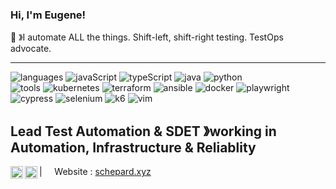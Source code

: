 ### Hi, I'm Eugene! &nbsp;&nbsp;
👾 &#12299;I automate ALL the things. Shift-left, shift-right testing. TestOps advocate.

----

![languages](https://img.shields.io/static/v1?label=&message=languages:&color=111&style=flat-square)
![javaScript](https://img.shields.io/static/v1?logo=javaScript&label=&message=javaScript&color=36465D&logoColor=AAA&style=flat-square&link=)
![typeScript](https://img.shields.io/static/v1?logo=typeScript&label=&message=typeScript&color=36465D&logoColor=AAA&style=flat-square&link=)
![java](https://img.shields.io/static/v1?logo=openjdk&label=&message=java&color=36465D&logoColor=AAA&style=flat-square)
![python](https://img.shields.io/static/v1?logo=python&label=&message=python&color=36465D&logoColor=AAA&style=flat-square)
<br/>
![tools](https://img.shields.io/static/v1?label=&message=tools:&color=111&style=flat-square)
![kubernetes](https://img.shields.io/static/v1?logo=kubernetes&label=&message=kubernetes&color=36465D&logoColor=AAA&style=flat-square)
![terraform](https://img.shields.io/static/v1?logo=terraform&label=&message=terraform&color=36465D&logoColor=AAA&style=flat-square)
![ansible](https://img.shields.io/static/v1?logo=ansible&label=&message=ansible&color=36465D&logoColor=AAA&style=flat-square)
![docker](https://img.shields.io/static/v1?logo=docker&label=&message=docker&color=36465D&logoColor=AAA&style=flat-square)
![playwright](https://img.shields.io/static/v1?logo=playwright&label=&message=playwright&color=36465D&logoColor=AAA&style=flat-square)
![cypress](https://img.shields.io/static/v1?logo=cypress&label=&message=cypress&color=36465D&logoColor=AAA&style=flat-square)
![selenium](https://img.shields.io/static/v1?logo=selenium&label=&message=selenium&color=36465D&logoColor=AAA&style=flat-square)
![k6](https://img.shields.io/static/v1?logo=k6&label=&message=k6&color=36465D&logoColor=AAA&style=flat-square)
![vim](https://img.shields.io/static/v1?logo=vim&label=&message=vim&color=36465D&logoColor=AAA&style=flat-square)
&nbsp;&nbsp;&nbsp;

**Lead Test Automation & SDET** &#12299;working in Automation, Infrastructure & Reliablity
<br/>
----

<a href="https://linkedin.com/in/eschepa">
  <img align="left" alt="Eugene's LinkedIn" width="20px" src="https://simpleicons.now.sh/linkedin/495f7e" />
</a>
<a href="https://www.instagram.com/">
  <img align="left" alt="Eugene's Instagram" width="20px" src="https://simpleicons.now.sh/instagram/495f7e" />
</a>

| &nbsp;&nbsp;&nbsp; Website : [schepard.xyz](https://schepard.xyz/) &nbsp;&nbsp;&nbsp;

